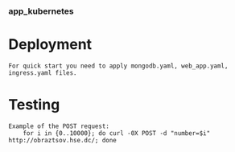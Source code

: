 ### app_kubernetes

# Deployment
    For quick start you need to apply mongodb.yaml, web_app.yaml, ingress.yaml files.

# Testing
    Example of the POST request:
        for i in {0..10000}; do curl -0X POST -d "number=$i" http://obraztsov.hse.dc/; done
